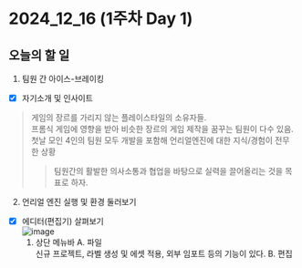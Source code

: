 # 2024_12_16 (1주차 Day 1)

## 오늘의 할 일
1. 팀원 간 아이스-브레이킹 <br>
- [x] 자기소개 및 인사이트
> 게임의 장르를 가리지 않는 플레이스타일의 소유자들. <br>
> 프롬식 게임에 영향을 받아 비슷한 장르의 게임 제작을 꿈꾸는 팀원이 다수 있음. <br>
> 첫날 모인 4인의 팀원 모두 개발을 포함해 언리얼엔진에 대한 지식/경험이 전무한 상황 <br>
> > 팀원간의 활발한 의사소통과 협업을 바탕으로 실력을 끌어올리는 것을 목표로 하자.

2. 언리얼 엔진 실행 및 환경 둘러보기 <br>
- [x] 에디터(편집기) 살펴보기 <br>
![image](https://github.com/user-attachments/assets/52559e63-590a-4d07-8f9e-73d002f553d0)
  1) 상단 메뉴바
    A. 파일 <br>
      신규 프로젝트, 라벨 생성 및 에셋 적용, 외부 임포트 등의 기능이 있다.
    B. 편집 <br>
